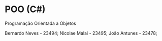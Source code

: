 # POO (C#)
Programação Orientada a Objetos

Bernardo Neves - 23494; Nicolae Malai - 23495; João Antunes - 23478;
